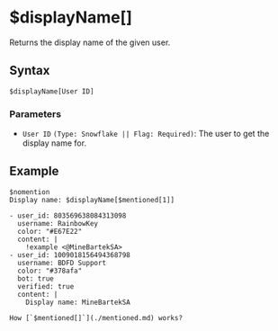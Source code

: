 # $displayName[]
Returns the display name of the given user.

## Syntax
```
$displayName[User ID]
```

### Parameters
- `User ID` `(Type: Snowflake || Flag: Required)`: The user to get the display name for.

## Example
```
$nomention
Display name: $displayName[$mentioned[1]]
```

```discord yaml
- user_id: 803569638084313098
  username: RainbowKey
  color: "#E67E22"
  content: |
    !example <@MineBartekSA>
- user_id: 1009018156494368798
  username: BDFD Support
  color: "#378afa"
  bot: true
  verified: true
  content: |
    Display name: MineBartekSA
```

```admonish question title="What is this?"
How [`$mentioned[]`](./mentioned.md) works?
```
